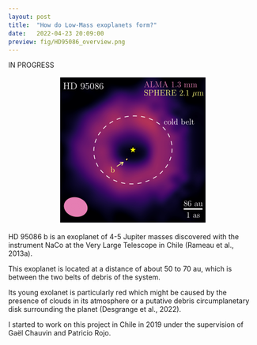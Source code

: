 ```yaml
---
layout: post
title:  "How do Low-Mass exoplanets form?"
date:   2022-04-23 20:09:00
preview: fig/HD95086_overview.png
---
```


IN PROGRESS 
<p align="center">
<img src="/fig/HD95086_overview.png" width="300" height="300">
</p>

HD 95086 b is an exoplanet of 4-5 Jupiter masses discovered with the instrument NaCo at the Very Large Telescope in Chile (Rameau et al., 2013a).

This exoplanet is located at a distance of about 50 to 70 au, which is between the two belts of debris of the system.

Its young exolanet is particularly red which might be caused by the presence of clouds in its atmosphere or a putative debris circumplanetary disk surrounding the planet (Desgrange et al., 2022).

I started to work on this project in Chile in 2019 under the supervision of Gaël Chauvin and Patricio Rojo.
